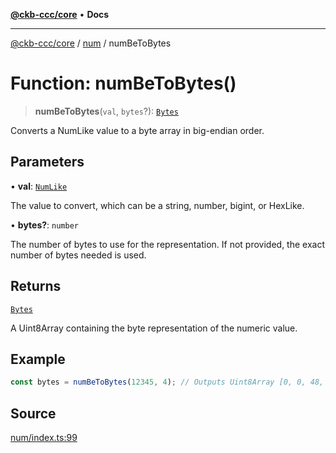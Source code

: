 [**@ckb-ccc/core**](README.md) • **Docs**

***

[@ckb-ccc/core](README.md) / [num](num.md) / numBeToBytes

# Function: numBeToBytes()

> **numBeToBytes**(`val`, `bytes`?): [`Bytes`](bytes.Type.Bytes.md)

Converts a NumLike value to a byte array in big-endian order.

## Parameters

• **val**: [`NumLike`](num.Type.NumLike.md)

The value to convert, which can be a string, number, bigint, or HexLike.

• **bytes?**: `number`

The number of bytes to use for the representation. If not provided, the exact number of bytes needed is used.

## Returns

[`Bytes`](bytes.Type.Bytes.md)

A Uint8Array containing the byte representation of the numeric value.

## Example

```typescript
const bytes = numBeToBytes(12345, 4); // Outputs Uint8Array [0, 0, 48, 57]
```

## Source

[num/index.ts:99](https://github.com/SpectreMercury/ccc/blob/1b34760fdeb60ebebc0a7e641c12ef11dff1e7d0/packages/core/src/num/index.ts#L99)
